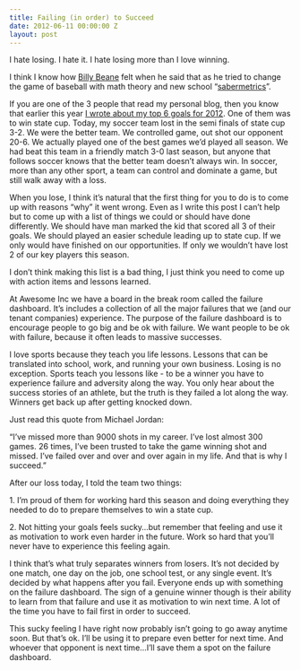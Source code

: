 ```yaml
---
title: Failing (in order) to Succeed
date: 2012-06-11 00:00:00 Z
layout: post
---
```

 
<p>I hate losing. I hate it. I hate losing more than I love winning.</p>
<p>I think I know how <a href="http://en.wikiquote.org/wiki/Moneyball_(film)" target="_blank">Billy Beane</a> felt when he said that as he tried to change the game of baseball with math theory and new school &ldquo;<a href="http://en.wikipedia.org/wiki/Sabermetrics" target="_blank">sabermetrics</a>&rdquo;.</p>
<p>If you are one of the 3 people that read my personal blog, then you know that earlier this year <a href="http://takeitupalevel.com/2012/01/09/105/" target="_blank">I wrote about my top 6 goals for 2012</a>. One of them was to win state cup. Today, my soccer team lost in the semi finals of state cup 3-2. We were the better team. We controlled game, out shot our opponent 20-6. We actually played one of the best games we&rsquo;d played all season. We had beat this team in a friendly match 3-0 last season, but anyone that follows soccer knows that the better team doesn&rsquo;t always win. In soccer, more than any other sport, a team can control and dominate a game, but still walk away with a loss.</p>
<p>When you lose, I think it&rsquo;s natural that the first thing for you to do is to come up with reasons &ldquo;why&rdquo; it went wrong. Even as I write this post I can&rsquo;t help but to come up with a list of things we could or should have done differently. We should have man marked the kid that scored all 3 of their goals. We should played an easier schedule leading up to state cup. If we only would have finished on our opportunities. If only we wouldn&rsquo;t have lost 2 of our key players this season.</p>
<p>I don&rsquo;t think making this list is a bad thing, I just think you need to come up with action items and lessons learned.</p>
<p>At Awesome Inc we have a board in the break room called the failure dashboard. It&rsquo;s includes a collection of all the major failures that we (and our tenant companies) experience. The purpose of the failure dashboard is to encourage people to go big and be ok with failure. We want people to be ok with failure, because it often leads to massive successes.</p>
<p>I love sports because they teach you life lessons. Lessons that can be translated into school, work, and running your own business. Losing is no exception. Sports teach you lessons like - to be a winner you have to experience failure and adversity along the way. You only hear about the success stories of an athlete, but the truth is they failed a lot along the way. Winners get back up after getting knocked down.</p>
<p>Just read this quote from Michael Jordan:</p>
<p>&ldquo;I&rsquo;ve missed more than 9000 shots in my career. I&rsquo;ve lost almost 300 games. 26 times, I&rsquo;ve been trusted to take the game winning shot and missed. I&rsquo;ve failed over and over and over again in my life. And that is why I succeed.&rdquo;</p>
<p>After our loss today, I told the team two things:</p>
<p>1. I&rsquo;m proud of them for working hard this season and doing everything they needed to do to prepare themselves to win a state cup.</p>
<p>2. Not hitting your goals feels sucky&hellip;but remember that feeling and use it as motivation to work even harder in the future. Work so hard that you&rsquo;ll never have to experience this feeling again.</p>
<p>I think that&rsquo;s what truly separates winners from losers. It&rsquo;s not decided by one match, one day on the job, one school test, or any single event. It&rsquo;s decided by what happens after you fail. Everyone ends up with something on the failure dashboard. The sign of a genuine winner though is their ability to learn from that failure and use it as motivation to win next time. A lot of the time you have to fail first in order to succeed.</p>
<p>This sucky feeling I have right now probably isn&rsquo;t going to go away anytime soon. But that&rsquo;s ok. I&rsquo;ll be using it to prepare even better for next time. And whoever that opponent is next time&hellip;I&rsquo;ll save them a spot on the failure dashboard.</p>
